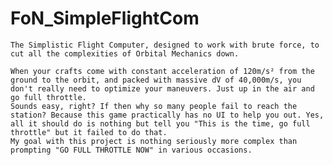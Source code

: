 # FoN_SimpleFlightCom
	The Simplistic Flight Computer, designed to work with brute force, to cut all the complexities of Orbital Mechanics down.

	When your crafts come with constant acceleration of 120m/s² from the ground to the orbit, and packed with massive dV of 40,000m/s, you don't really need to optimize your maneuvers. Just up in the air and go full throttle.
	Sounds easy, right? If then why so many people fail to reach the station? Because this game practically has no UI to help you out. Yes, all it should do is nothing but tell you "This is the time, go full throttle" but it failed to do that.
	My goal with this project is nothing seriously more complex than prompting "GO FULL THROTTLE NOW" in various occasions.
